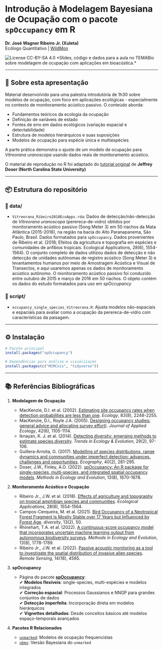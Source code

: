 # Introdução à Modelagem Bayesiana de Ocupação com o pacote `spOccupancy` em R

**Dr. José Wagner Ribeiro Jr. (Xuleta)**  
Ecólogo Quantitativo | [WildMon](https://wildmon.ai)  

<img src="https://img.shields.io/badge/license-CC_BY_SA_4.0-green" alt="License CC-BY-SA 4.0">
*Slides, código e dados para a aula no TEMABio sobre modelagem de ocupação com aplicações em bioacústica.*

---

## 📌 Sobre esta apresentação
Material desenvolvido para uma palestra introdutória de 1h30 sobre modelos de ocupação, com foco em aplicações ecológicas - especialmente no contexto de monitoramento acústico passivo. O conteúdo aborda:

- Fundamentos teóricos da ecologia da ocupação
- Definição de variáveis de estado
- Fontes de erro em dados ecológicos (variação espacial e detectabilidade)
- Estrutura de modelos hierárquicos e suas suposições
- Modelos de ocupação para espécie única e multiespécies

A parte prática demonstra o ajuste de um modelo de ocupação para *Vitreorana uranoscopa* usando dados reais de monitoramento acústico.
  
O material de reprodução no R foi adaptado do [tutorial original](https://github.com/eco4cast/Statistical-Methods-Seminar-Series/tree/main/doser-finley-spocc) de **Jeffrey Doser (North Carolina State University)**

---

## 📦 Estrutura do repositório

### 📂 data/
- `Vitreorana_Ribeiro2018EcoApps.rda`: Dados de detecção/não-detecção de *Vitreorana uranoscopa* (perereca-de-vidro) obtidos por monitoramento acústico passivo (Song Meter 3) em 50 riachos da Mata Atlântica (2015-2016), na região na bacia do Alto Paranapanema, São Paulo, Brasil. Dados formatados para `spOccupancy`. Dados provenientes de Ribeiro et al. (2018; Efeitos da agricultura e topografia em espécies e comunidades de anfíbios tropicais. Ecological Applications, 28(6), 1554-1564). O conjunto completo de dados utilizou dados de detecção e não detecção de unidades autônomas de registro acústico (Song Meter 3) e levantamentos humanos por meio de Amostragem Acústica e Visual de Transectos, e aqui usaremos apenas os dados de monitoramento acústico autônomo. O monitoramento acústico passivo foi conduzido entre outubro de 2015 e março de 2016 em 50 riachos. O objeto contém os dados do estudo formatados para uso em *spOccupancy*

### 📂 script/
- `occupancy_single_species_Vitreorana.R`: Ajusta modelos não-espaciais e espaciais para avaliar como a ocupação da perereca-de-vidro com características da paisagem.

---

## ⚙️ Instalação
```r
# Pacote principal
install.packages("spOccupancy")

# Dependências para análise e visualização
install.packages(c("MCMCvis", "tidyverse"))
```

---

## 📚 Referências Bibliográficas

1. **Modelagem de Ocupação**  
   - MacKenzie, D.I. et al. (2002). [Estimating site occupancy rates when detection probabilities are less than one](https://doi.org/10.1890/0012-9658(2002)083[2248:ESORWD]2.0.CO;2). *Ecology*, 83(8), 2248-2255.
   - MacKenzie, D.I., Royle J.A. (2005). [Designing occupancy studies: general advice and allocating survey effort](https://doi.org/10.1111/j.1365-2664.2005.01098.x)). *Journal of Applied Ecology*, 42(6), 1105-1114.
   - Iknayan, K. J. et al. (2014). [Detecting diversity: emerging methods to estimate species diversity](https://www.cell.com/trends/ecology-evolution/abstract/S0169-5347(13)00261-9?script=true). *Trends in Ecology & Evolution*, 29(2), 97-106.
   - Guillera-Arroita, G. (2017). [Modelling of species distributions, range dynamics and communities under imperfect detection: advances, challenges and opportunities](ttps://doi.org/10.1111/ecog.02445). *Ecography*, 40(2), 281-295.
   - Doser, J.W., Finley, A.O. (2022). [spOccupancy: An R package for single-species, multi-species, and integrated spatial occupancy models](https://doi.org/10.1111/2041-210X.13897). *Methods in Ecology and Evolution*, 13(8), 1670-1678.

2. **Monitoramento Acústico e Ocupação**  
   - Ribeiro Jr., J.W. et al. (2018). [Effects of agriculture and topography on tropical amphibian species and communities](https://doi.org/10.1002/eap.1741). *Ecological Applications*, 28(6), 1554-1564.
   - Campos-Cerqueira, M. et al. (2021). [Bird Occupancy of a Neotropical Forest Fragment Is Mostly Stable over 17 Years but Influenced by Forest Age](https://doi.org/10.3390/d13020050). *diversity*, 13(2), 50.
   - Rhinehart, T.A. et al. (2022). [A continuous-score occupancy model that incorporates uncertain machine learning output from autonomous biodiversity surveys](https://doi.org/10.1111/2041-210X.13905). *Methods in Ecology and Evolution*, 13(8), 1778-1789.
   - Ribeiro Jr., J.W. et al. (2022). [Passive acoustic monitoring as a tool to investigate the spatial distribution of invasive alien species](https://doi.org/10.3390/rs14184565). *Remote Sensing*, 14(18), 4565.

3. **spOccupancy**  
   - Página do pacote [**spOccupancy**](https://www.jeffdoser.com/files/spoccupancy-web/):   
✔ **Modelos flexíveis**: single-species, multi-espécies e modelos integrados  
✔ **Correção espacial**: Processos Gaussianos e NNGP para grandes conjuntos de dados  
✔ **Detecção imperfeita**: Incorporação direta em modelos hierárquicos  
✔ **Vignettes detalhadas**: Desde conceitos básicos até modelos espaço-temporais avançados  

4. **Pacotes R Relacionados**  
   - [`unmarked`](https://cran.r-project.org/web/packages/unmarked/index.html): Modelos de ocupação frequencistas  
   - [`ubms`](https://cran.r-project.org/web/packages/ubms/index.html): Versão Bayesiana do `unmarked`
